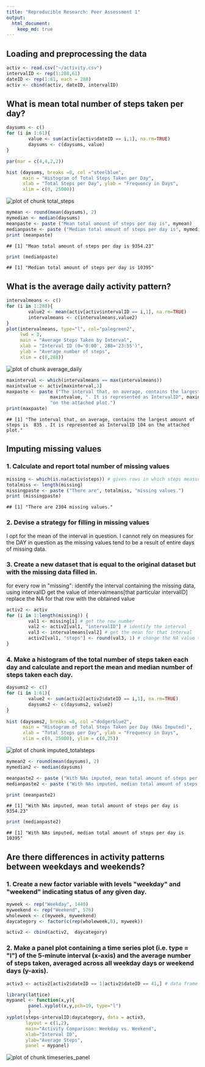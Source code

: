 ```yaml
---
title: "Reproducible Research: Peer Assessment 1"
output: 
  html_document:
    keep_md: true
---
```



## Loading and preprocessing the data

```r
activ <- read.csv("~/activity.csv")
intervalID <- rep(1:288,61) 
dateID <- rep(1:61, each = 288)
activ <- cbind(activ, dateID, intervalID)
```


## What is mean total number of steps taken per day?

```r
daysums <- c()
for (i in 1:61){
        value <- sum(activ[activ$dateID == i,1], na.rm=TRUE)
        daysums <- c(daysums, value)
}

par(mar = c(4,4,2,2)) 

hist (daysums, breaks =8, col ="steelblue", 
      main = "Histogram of Total Steps Taken per Day",
      xlab = "Total Steps per Day", ylab = "Frequency in Days",
      xlim = c(0, 25000))
```

![plot of chunk total_steps](figure/total_steps.png) 

```r
mymean <- round(mean(daysums), 2)
mymedian <- median(daysums)
meanpaste <- paste ("Mean total amount of steps per day is", mymean)
medianpaste <- paste ("Median total amount of steps per day is", mymedian)
print (meanpaste)
```

```
## [1] "Mean total amount of steps per day is 9354.23"
```

```r
print (medianpaste)
```

```
## [1] "Median total amount of steps per day is 10395"
```


## What is the average daily activity pattern?

```r
intervalmeans <- c()
for (i in 1:288){
        value2 <- mean(activ[activ$intervalID == i,1], na.rm=TRUE)
        intervalmeans <- c(intervalmeans,value2)
}
plot(intervalmeans, type="l", col="palegreen2",
     lwd = 3,
     main = "Average Steps Taken by Interval",
     xlab = "Interval ID (0='0:00', 288='23:55')", 
     ylab = "Average number of steps",
     xlim = c(0,288))
```

![plot of chunk average_daily](figure/average_daily.png) 

```r
maxinterval <- which(intervalmeans == max(intervalmeans))
maxintvalue <- activ[maxinterval,3]
maxpaste <- paste ("The interval that, on average, contains the largest amount of steps is ", 
                maxintvalue, ". It is represented as IntervalID", maxinterval, 
                "on the attached plot.")
print(maxpaste)
```

```
## [1] "The interval that, on average, contains the largest amount of steps is  835 . It is represented as IntervalID 104 on the attached plot."
```
## Imputing missing values
### 1. Calculate and report total number of missing values

```r
missing <- which(is.na(activ$steps)) # gives rows in which steps measurements are NA
totalmiss <- length(missing)
missingpaste <- paste ("There are", totalmiss, "missing values.")
print (missingpaste)
```

```
## [1] "There are 2304 missing values."
```

### 2. Devise a strategy for filling in missing values

I opt for the mean of the interval in question.  I cannot rely on measures
for the DAY in question as the missing values tend to be a result of
entire days of missing data.

### 3. Create a new dataset that is equal to the original dataset but with the missing data filled in.

for every row in "missing":
identify the interval containing the missing data, using intervalID
get the value of intervalmeans[that particular intervalID]
replace the NA for that row with the obtained value

```r
activ2 <- activ
for (i in 1:length(missing)) {
        val1 <- missing[i] # get the row number
        val2 <- activ2[val1, "intervalID"] # identify the interval
        val3 <- intervalmeans[val2] # get the mean for that interval
        activ2[val1, "steps"] <- round(val3, 1) # change the NA value to the mean taken above
}
```

### 4. Make a histogram of the total number of steps taken each day and calculate and report the mean and median number of steps taken each day.

```r
daysums2 <- c()
for (i in 1:61){
        value2 <- sum(activ2[activ2$dateID == i,1], na.rm=TRUE)
        daysums2 <- c(daysums2, value2)
}
 
hist (daysums2, breaks =8, col ="dodgerblue2", 
      main = "Histogram of Total Steps Taken per Day (NAs Imputed)",
      xlab = "Total Steps per Day", ylab = "Frequency in Days",
      xlim = c(0, 25000), ylim = c(0,25))
```

![plot of chunk imputed_totalsteps](figure/imputed_totalsteps.png) 

```r
mymean2 <- round(mean(daysums), 2)
mymedian2 <- median(daysums)

meanpaste2 <- paste ("With NAs imputed, mean total amount of steps per day is", mymean2)
medianpaste2 <- paste ("With NAs imputed, median total amount of steps per day is", mymedian2)

print (meanpaste2)
```

```
## [1] "With NAs imputed, mean total amount of steps per day is 9354.23"
```

```r
print (medianpaste2)
```

```
## [1] "With NAs imputed, median total amount of steps per day is 10395"
```


## Are there differences in activity patterns between weekdays and weekends?
### 1. Create a new factor variable with levels "weekday" and "weekend" indicating status of any given day.

```r
myweek <- rep("Weekday", 1440)
myweekend <- rep("Weekend", 576)
wholeweek <- c(myweek, myweekend)
daycategory <- factor(c(rep(wholeweek,8), myweek))

activ2 <- cbind(activ2,  daycategory)
```

### 2. Make a panel plot containing a time series plot (i.e. type = "l") of the 5-minute interval (x-axis) and the average number of steps taken, averaged across all weekday days or weekend days (y-axis).


```r
activ3 <- activ2[activ2$dateID == 1|activ2$dateID == 41,] # data frame with 1 wkdy, 1 wknd, imputed mean values

library(lattice)
mypanel <- function(x,y){
        panel.xyplot(x,y,pch=19, type="l")
        }
xyplot(steps~intervalID|daycategory, data = activ3,
       layout = c(1,2),
       main="Activity Comparison: Weekday vs. Weekend",
       xlab="Interval ID",
       ylab="Average Steps",
       panel = mypanel)
```

![plot of chunk timeseries_panel](figure/timeseries_panel.png) 


